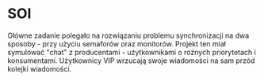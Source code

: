# SOI
Główne zadanie polegało na rozwiązaniu problemu synchronizacji na dwa sposoby - przy użyciu semaforów oraz monitorów. Projekt ten miał symulować "chat" z producentami - użytkownikami o różnych priorytetach i konsumentami. Użytkownicy VIP wrzucają swoje wiadomości na sam przód kolejki wiadomości. 
